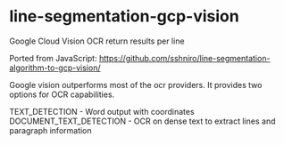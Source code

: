 # line-segmentation-gcp-vision
Google Cloud Vision OCR return results per line

Ported from JavaScript: 
https://github.com/sshniro/line-segmentation-algorithm-to-gcp-vision/

Google vision outperforms most of the ocr providers. It provides two options for OCR capabilities.

TEXT_DETECTION - Word output with coordinates
DOCUMENT_TEXT_DETECTION - OCR on dense text to extract lines and paragraph information
